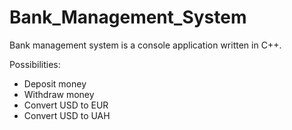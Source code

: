 # Bank_Management_System

Bank management system is a console application written in C++.

Possibilities:
- Deposit money
- Withdraw money
- Convert USD to EUR
- Convert USD to UAH


